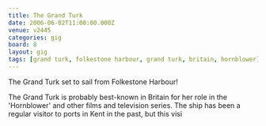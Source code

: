 ```yaml
---
title: The Grand Turk
date: 2006-06-02T11:00:00.000Z
venue: v2445
categories: gig
board: 8
layout: gig
tags: [grand turk, folkestone harbour, grand turk, britain, hornblower]
---
```

The Grand Turk set to sail from Folkestone Harbour!

The Grand Turk is probably best-known in Britain for her role in the 'Hornblower' and other films and television series. The ship has been a regular visitor to ports in Kent in the past, but this visi